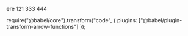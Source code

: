 ere
121
333
444



require("@babel/core").transform("code", {
  plugins: ["@babel/plugin-transform-arrow-functions"]
});